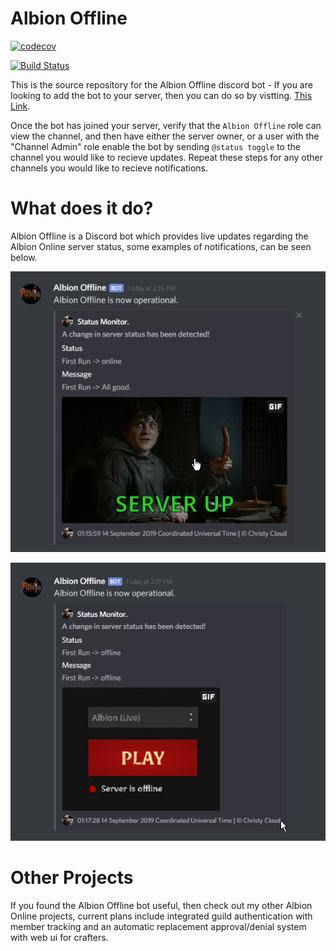 # Albion Offline
[![codecov](https://codecov.io/gh/NathenSample/albionOffline/branch/master/graph/badge.svg)](https://codecov.io/gh/NathenSample/albionOffline)

[![Build Status](https://travis-ci.org/NathenSample/albionOffline.png)](https://travis-ci.org/NathenSample/albionOffline)

This is the source repository for the Albion Offline discord bot - If you are looking to add the bot to your server, then you can do so by vistting. [This Link](https://discordapp.com/oauth2/authorize?client_id=622384942755610624&scope=bot&permissions=3072).

Once the bot has joined your server, verify that the `Albion Offline` role can view the channel, and then have either the server owner, or a user with the "Channel Admin" role enable the bot by sending `@status toggle` to the channel you would like to recieve updates. Repeat these steps for any other channels you would like to recieve notifications.

# What does it do?
Albion Offline is a Discord bot which provides live updates regarding the Albion Online server status, some examples of notifications, can be seen below.

![Server Up](images/up.gif)


![Server Down](images/down.gifv)

# Other Projects
If you found the Albion Offline bot useful, then check out my other Albion Online projects, current plans include integrated guild authentication with member tracking and an automatic replacement approval/denial system with web ui for crafters.
